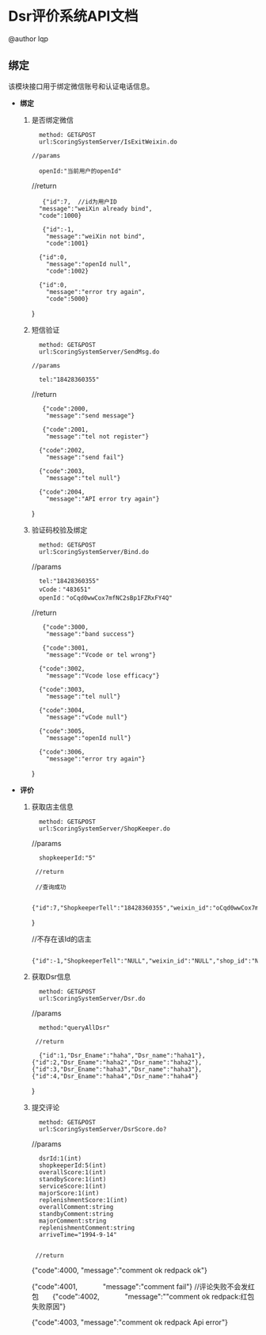 # Dsr评价系统API文档 #

@author lqp





## 绑定 ##

该模块接口用于绑定微信账号和认证电话信息。

- **绑定**
   1. 是否绑定微信



            method: GET&POST
            url:ScoringSystemServer/IsExitWeixin.do      

          //params

            openId:"当前用户的openId"



         //return

             {"id":7,  //id为用户ID
            "message":"weiXin already bind",
            "code":1000}

	         {"id":-1,
	          "message":"weiXin not bind",
	          "code":1001}

	        {"id":0,
	          "message":"openId null",
	          "code":1002}

	        {"id":0,
	          "message":"error try again",
	          "code":5000}
      }

   2. 短信验证


            method: GET&POST
            url:ScoringSystemServer/SendMsg.do     

          //params

            tel:"18428360355"



         //return

             {"code":2000,
              "message":"send message"}

	         {"code":2001,
              "message":"tel not register"}

	        {"code":2002,
              "message":"send fail"}

	        {"code":2003,
              "message":"tel null"}

            {"code":2004,
              "message":"API error try again"}
      }


   3. 验证码校验及绑定



            method: GET&POST
            url:ScoringSystemServer/Bind.do     
         //params

            tel:"18428360355"
            vCode："483651"
            openId："oCqd0wwCox7mfNC2sBp1FZRxFY4Q"


         //return

             {"code":3000,
              "message":"band success"}

	         {"code":3001,
              "message":"Vcode or tel wrong"}

	        {"code":3002,
              "message":"Vcode lose efficacy"}

	        {"code":3003,
              "message":"tel null"}

            {"code":3004,
              "message":"vCode null"}

            {"code":3005,
              "message":"openId null"}

            {"code":3006,
              "message":"error try again"}

      }

- **评价**




   1. 获取店主信息

            method: GET&POST
            url:ScoringSystemServer/ShopKeeper.do
         //params

            shopkeeperId:"5"

           //return

           //查询成功

            {"id":7,"ShopkeeperTell":"18428360355","weixin_id":"oCqd0wwCox7mfNC2sBp1FZRxFY4Q","shop_id":"","integration":0}
      }  

        //不存在该Id的店主


            {"id":-1,"ShopkeeperTell":"NULL","weixin_id":"NULL","shop_id":"NULL","integration":0}


   2. 获取Dsr信息

            method: GET&POST
            url:ScoringSystemServer/Dsr.do
         //params

            method:"queryAllDsr"

           //return

            {"id":1,"Dsr_Ename":"haha","Dsr_name":"haha1"},{"id":2,"Dsr_Ename":"haha2","Dsr_name":"haha2"},        {"id":3,"Dsr_Ename":"haha3","Dsr_name":"haha3"},{"id":4,"Dsr_Ename":"haha4","Dsr_name":"haha4"}
      }  

   1. 提交评论


            method: GET&POST
            url:ScoringSystemServer/DsrScore.do?
         //params

            dsrId:1(int)
            shopkeeperId:5(int)
            overallScore:1(int)
            standbyScore:1(int)
            serviceScore:1(int)
            majorScore:1(int)
            replenishmentScore:1(int)
            overallComment:string
            standbyComment:string
            majorComment:string
            replenishmentComment:string
            arriveTime="1994-9-14"


           //return
	   
	   {"code":4000,
              "message":"comment ok redpack ok"}
	   
	   {"code":4001,
              "message":"comment  fail"}  //评论失败不会发红包
      
	   {"code":4002,
              "message":""comment ok redpack:红包失败原因"}
	      
	   {"code":4003,
              "message":"comment ok redpack Api error"}
	   

   
